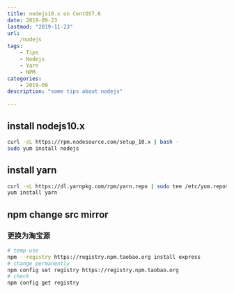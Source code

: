 ```yaml
---
title: nodejs10.x on CentOS7.6
date: 2019-09-23
lastmod: "2019-11-23"
url:
    /nodejs
tags:
    - Tips  
    - Nodejs
    - Yarn
    - NPM
categories:
    - 2019-09
description: "some tips about nodejs"

---
```


## install nodejs10.x

```bash
curl -sL https://rpm.nodesource.com/setup_10.x | bash -
sudo yum install nodejs
```

## install yarn

```bash
curl -sL https://dl.yarnpkg.com/rpm/yarn.repo | sudo tee /etc/yum.repos.d/yarn.repo
yum install yarn
```

## npm change src mirror

### 更换为淘宝源

```bash
# temp use
npm --registry https://registry.npm.taobao.org install express
# change permanently
npm config set registry https://registry.npm.taobao.org
# check
npm config get registry
```
